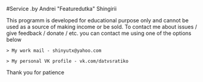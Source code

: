 #Service 
.by Andrei "Featuredutka" Shingirii

This programm is developed for educational purpose only and cannot be used as a source of making income or be sold.
To contact me about issues / give feedback / donate / etc. you can contact me using one of the options below

	> My work mail - shinyutx@yahoo.com

	> My personal VK profile - vk.com/datvsratiko

Thank you for patience
